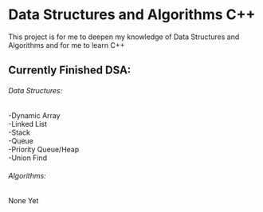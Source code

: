 # Data Structures and Algorithms C++
 
This project is for me to deepen my knowledge of Data Structures and Algorithms and for me to learn C++

## Currently Finished DSA:
###### Data Structures:
 -Dynamic Array  
 -Linked List  
 -Stack  
 -Queue  
 -Priority Queue/Heap  
 -Union Find  
 ###### Algorithms:  
 None Yet
